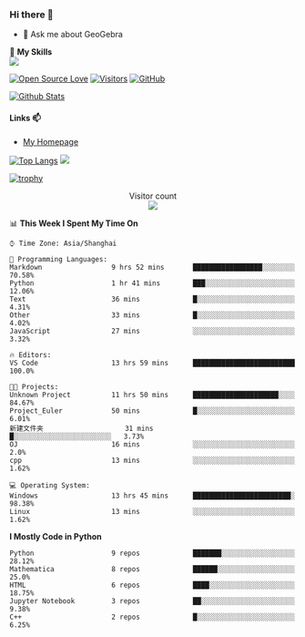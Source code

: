 ### Hi there 👋

<!--
**wuyudi/wuyudi** is a ✨ _special_ ✨ repository because its `README.md` (this file) appears on your GitHub profile.

Here are some ideas to get you started:

- 🔭 I’m currently working on ...
- 🌱 I’m currently learning ...
- 👯 I’m looking to collaborate on ...
- 🤔 I’m looking for help with ...

- 📫 How to reach me: ...
- 😄 Pronouns: ...
- ⚡ Fun fact: ...
-->

- 💬 Ask me about GeoGebra

🌟 **My Skills**  
![](https://img.shields.io/badge/-Python-3e74a2?style=flat-square&logo=Python&logoColor=fff)

[![Open Source Love](https://badges.frapsoft.com/os/v1/open-source.svg?v=103)](https://github.com/wuyudi/)
[![Visitors](https://visitor-badge.glitch.me/badge?page_id=wuyudi.wuyudi)](https://github.com/wuyudi/)
[![GitHub](https://img.shields.io/github/followers/wuyudi.svg?lable=GitHub&style=social)](https://github.com/wuyudi/)

[![Github Stats](https://github-readme-stats.vercel.app/api?username=wuyudi&show_icons=true)](https://github.com/wuyudi/)

#### Links 📫

* [My Homepage](https://wuyudi.github.io/blog/)

[![Top Langs](https://github-readme-stats.vercel.app/api/top-langs/?username=wuyudi&hide=HTML)](https://github.com/wuyudi/github-readme-stats)  ![](https://aster-readme.vercel.app/api/top-langs/?username=wuyudi&exclude_lang=html&layout=compact)

[![trophy](https://github-profile-trophy.vercel.app/?username=wuyudi&theme=onedark)](https://github.com/ryo-ma/github-profile-trophy)

<p align="center"> 
  Visitor count<br>
  <img src="https://profile-counter.glitch.me/wuyudi/count.svg" />
</p>

<!--START_SECTION:waka-->
📊 **This Week I Spent My Time On** 

```text
⌚︎ Time Zone: Asia/Shanghai

💬 Programming Languages: 
Markdown                 9 hrs 52 mins       █████████████████░░░░░░░░   70.58% 
Python                   1 hr 41 mins        ███░░░░░░░░░░░░░░░░░░░░░░   12.06% 
Text                     36 mins             █░░░░░░░░░░░░░░░░░░░░░░░░   4.31% 
Other                    33 mins             █░░░░░░░░░░░░░░░░░░░░░░░░   4.02% 
JavaScript               27 mins             ░░░░░░░░░░░░░░░░░░░░░░░░░   3.32%

🔥 Editors: 
VS Code                  13 hrs 59 mins      █████████████████████████   100.0%

🐱‍💻 Projects: 
Unknown Project          11 hrs 50 mins      █████████████████████░░░░   84.67% 
Project_Euler            50 mins             █░░░░░░░░░░░░░░░░░░░░░░░░   6.01% 
新建文件夹                    31 mins             █░░░░░░░░░░░░░░░░░░░░░░░░   3.73% 
OJ                       16 mins             ░░░░░░░░░░░░░░░░░░░░░░░░░   2.0% 
cpp                      13 mins             ░░░░░░░░░░░░░░░░░░░░░░░░░   1.62%

💻 Operating System: 
Windows                  13 hrs 45 mins      ████████████████████████░   98.38% 
Linux                    13 mins             ░░░░░░░░░░░░░░░░░░░░░░░░░   1.62%

```

**I Mostly Code in Python** 

```text
Python                   9 repos             ███████░░░░░░░░░░░░░░░░░░   28.12% 
Mathematica              8 repos             ██████░░░░░░░░░░░░░░░░░░░   25.0% 
HTML                     6 repos             ████░░░░░░░░░░░░░░░░░░░░░   18.75% 
Jupyter Notebook         3 repos             ██░░░░░░░░░░░░░░░░░░░░░░░   9.38% 
C++                      2 repos             █░░░░░░░░░░░░░░░░░░░░░░░░   6.25%

```



<!--END_SECTION:waka-->
